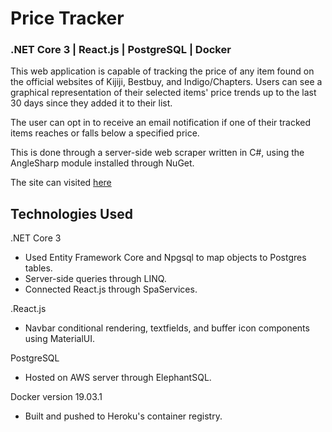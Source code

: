# Price Tracker
### .NET Core 3 | React.js | PostgreSQL | Docker

This web application is capable of tracking the price of any item found on the official websites of Kijiji, Bestbuy, and Indigo/Chapters. Users can see a graphical representation of their selected items' price trends up to the last 30 days since they added it to their list.

The user can opt in to receive an email notification if one of their tracked items reaches or falls below a specified price.

This is done through a server-side web scraper written in C#, using the AngleSharp module installed through NuGet.

The site can visited [here](https://pricetrackerweb.herokuapp.com)

## Technologies Used
.NET Core 3
- Used Entity Framework Core and Npgsql to map objects to Postgres tables.
- Server-side queries through LINQ.
- Connected React.js through SpaServices.

.React.js
- Navbar conditional rendering, textfields, and buffer icon components using MaterialUI.

PostgreSQL
- Hosted on AWS server through ElephantSQL.

Docker version 19.03.1
- Built and pushed to Heroku's container registry.